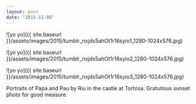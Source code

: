 ```yaml
---
layout: post
date: "2015-11-09"
---
```


![yo yo]({{ site.baseurl }}/assets/images/2015/tumblr_nxjds5ahOt1r16syio1_1280-1024x576.jpg)

![yo yo]({{ site.baseurl }}/assets/images/2015/tumblr_nxjds5ahOt1r16syio2_1280-1024x576.jpg)

![yo yo]({{ site.baseurl }}/assets/images/2015/tumblr_nxjds5ahOt1r16syio3_1280-1024x576.jpg)

Portraits of Papa and Pau by Riu in the castle at Tortosa. Gratuitous sunset photo for good measure.

